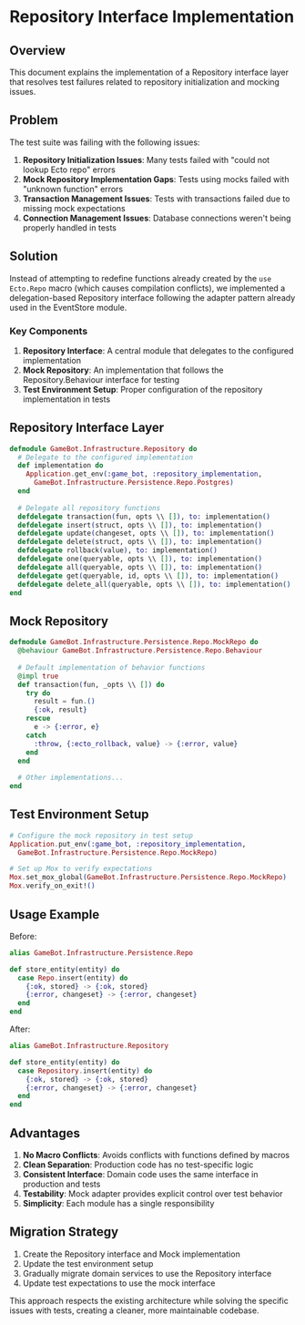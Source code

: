 # Repository Interface Implementation

## Overview

This document explains the implementation of a Repository interface layer that resolves test failures related to repository initialization and mocking issues.

## Problem

The test suite was failing with the following issues:

1. **Repository Initialization Issues**: Many tests failed with "could not lookup Ecto repo" errors
2. **Mock Repository Implementation Gaps**: Tests using mocks failed with "unknown function" errors
3. **Transaction Management Issues**: Tests with transactions failed due to missing mock expectations
4. **Connection Management Issues**: Database connections weren't being properly handled in tests

## Solution

Instead of attempting to redefine functions already created by the `use Ecto.Repo` macro (which causes compilation conflicts), we implemented a delegation-based Repository interface following the adapter pattern already used in the EventStore module.

### Key Components

1. **Repository Interface**: A central module that delegates to the configured implementation
2. **Mock Repository**: An implementation that follows the Repository.Behaviour interface for testing
3. **Test Environment Setup**: Proper configuration of the repository implementation in tests

## Repository Interface Layer

```elixir
defmodule GameBot.Infrastructure.Repository do
  # Delegate to the configured implementation
  def implementation do
    Application.get_env(:game_bot, :repository_implementation, 
      GameBot.Infrastructure.Persistence.Repo.Postgres)
  end
  
  # Delegate all repository functions
  defdelegate transaction(fun, opts \\ []), to: implementation()
  defdelegate insert(struct, opts \\ []), to: implementation()
  defdelegate update(changeset, opts \\ []), to: implementation()
  defdelegate delete(struct, opts \\ []), to: implementation()
  defdelegate rollback(value), to: implementation()
  defdelegate one(queryable, opts \\ []), to: implementation()
  defdelegate all(queryable, opts \\ []), to: implementation()
  defdelegate get(queryable, id, opts \\ []), to: implementation()
  defdelegate delete_all(queryable, opts \\ []), to: implementation()
end
```

## Mock Repository

```elixir
defmodule GameBot.Infrastructure.Persistence.Repo.MockRepo do
  @behaviour GameBot.Infrastructure.Persistence.Repo.Behaviour
  
  # Default implementation of behavior functions
  @impl true
  def transaction(fun, _opts \\ []) do
    try do
      result = fun.()
      {:ok, result}
    rescue
      e -> {:error, e}
    catch
      :throw, {:ecto_rollback, value} -> {:error, value}
    end
  end
  
  # Other implementations...
end
```

## Test Environment Setup

```elixir
# Configure the mock repository in test setup
Application.put_env(:game_bot, :repository_implementation, 
  GameBot.Infrastructure.Persistence.Repo.MockRepo)

# Set up Mox to verify expectations
Mox.set_mox_global(GameBot.Infrastructure.Persistence.Repo.MockRepo)
Mox.verify_on_exit!()
```

## Usage Example

Before:
```elixir
alias GameBot.Infrastructure.Persistence.Repo

def store_entity(entity) do
  case Repo.insert(entity) do
    {:ok, stored} -> {:ok, stored}
    {:error, changeset} -> {:error, changeset}
  end
end
```

After:
```elixir
alias GameBot.Infrastructure.Repository

def store_entity(entity) do
  case Repository.insert(entity) do
    {:ok, stored} -> {:ok, stored}
    {:error, changeset} -> {:error, changeset}
  end
end
```

## Advantages

1. **No Macro Conflicts**: Avoids conflicts with functions defined by macros
2. **Clean Separation**: Production code has no test-specific logic
3. **Consistent Interface**: Domain code uses the same interface in production and tests
4. **Testability**: Mock adapter provides explicit control over test behavior
5. **Simplicity**: Each module has a single responsibility

## Migration Strategy

1. Create the Repository interface and Mock implementation
2. Update the test environment setup
3. Gradually migrate domain services to use the Repository interface
4. Update test expectations to use the mock interface

This approach respects the existing architecture while solving the specific issues with tests, creating a cleaner, more maintainable codebase. 